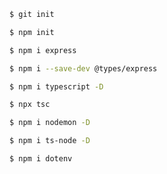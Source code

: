 ``` sh
$ git init
```

``` sh
$ npm init
```

``` sh
$ npm i express
```

``` sh
$ npm i --save-dev @types/express
```

``` sh
$ npm i typescript -D
```

``` sh
$ npx tsc
```

``` sh
$ npm i nodemon -D
```

``` sh
$ npm i ts-node -D
```

``` sh
$ npm i dotenv
```




